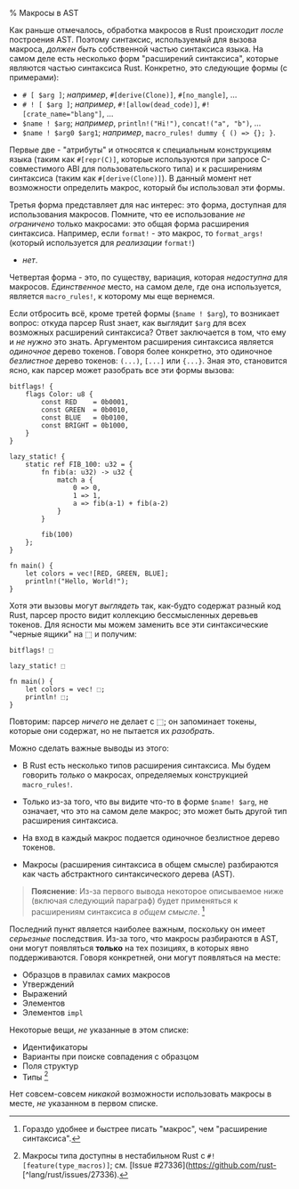 % Макросы в AST

Как раньше отмечалось, обработка макросов в Rust происходит *после* построения
AST. Поэтому синтаксис, используемый для вызова макроса, *должен быть*
собственной частью синтаксиса языка. На самом деле есть несколько форм
"расширений синтаксиса", которые являются частью синтаксиса Rust. Конкретно, это
следующие формы (с примерами):

* `# [ $arg ]`; *например*, `#[derive(Clone)]`, `#[no_mangle]`, …
* `# ! [ $arg ]`; *например*, `#![allow(dead_code)]`, `#![crate_name="blang"]`, …
* `$name ! $arg`; *например*, `println!("Hi!")`, `concat!("a", "b")`, …
* `$name ! $arg0 $arg1`; *например*, `macro_rules! dummy { () => {}; }`.

Первые две -  "атрибуты" и относятся к специальным конструкциям языка (таким как
`#[repr(C)]`, которые используются при запросе C-совместимого ABI для
пользовательского типа) и к расширениям синтаксиса (таким как
`#[derive(Clone)]`). В данный момент нет возможности определить макрос, который
бы использовал эти формы.

Третья форма представляет для нас интерес: это форма, доступная для
использования макросов. Помните, что ее использование *не ограничено* только
макросами: это общая форма расширения синтаксиса.  Например, если `format!` -
это макрос, то `format_args!` (который используется для *реализации* `format!`)
- *нет*.

Четвертая форма - это, по существу, вариация, которая *недоступна* для макросов.
*Единственное* место, на самом деле, где она используется, является
`macro_rules!`, к которому мы еще вернемся.

Если отбросить всё, кроме третей формы (`$name ! $arg`), то возникает вопрос:
откуда парсер Rust знает, как выглядит `$arg` для всех возможных расширений
синтаксиса? Ответ заключается в том, что ему и *не нужно* это знать. Аргументом
расширения синтаксиса является *одиночное* дерево токенов. Говоря более
конкретно, это одиночное *безлистное* дерево токенов: `(...)`, `[...]` или
`{...}`. Зная это, становится ясно, как парсер может разобрать все эти формы
вызова:

```ignore
bitflags! {
    flags Color: u8 {
        const RED    = 0b0001,
        const GREEN  = 0b0010,
        const BLUE   = 0b0100,
        const BRIGHT = 0b1000,
    }
}

lazy_static! {
    static ref FIB_100: u32 = {
        fn fib(a: u32) -> u32 {
            match a {
                0 => 0,
                1 => 1,
                a => fib(a-1) + fib(a-2)
            }
        }

        fib(100)
    };
}

fn main() {
    let colors = vec![RED, GREEN, BLUE];
    println!("Hello, World!");
}
```

Хотя эти вызовы могут *выглядеть* так, как-будто содержат разный код Rust,
парсер просто видит коллекцию бессмысленных деревьев токенов. Для ясности мы
можем заменить все эти синтаксические "черные ящики" на ⬚ и получим:

```text
bitflags! ⬚

lazy_static! ⬚

fn main() {
    let colors = vec! ⬚;
    println! ⬚;
}
```

Повторим: парсер *ничего* не делает с ⬚; он запоминает токены, которые они
содержат, но не пытается их *разобрать*.

Можно сделать важные выводы из этого:

* В Rust есть несколько типов расширения синтаксиса. Мы будем говорить *только* 
о макросах, определяемых конструкцией `macro_rules!`.

* Только из-за того, что вы видите что-то в форме `$name! $arg`, не означает,
что это на самом деле макрос; это может быть другой тип расширения синтаксиса.

* На вход в каждый макрос подается одиночное безлистное дерево токенов.

* Макросы (расширения синтаксиса в общем смысле) разбираются как
часть абстрактного синтаксического дерева (AST).


> **Пояснение**: Из-за первого вывода некоторое описываемое ниже (включая
 следующий параграф) будет применяться к расширениям синтаксиса *в общем смысле*. 
 [^писатель-ленив]

[^писатель-ленив]: Гораздо удобнее и быстрее писать "макрос", чем "расширение
синтаксиса".

Последний пункт является наиболее важным, поскольку он имеет *серьезные*
последствия. Из-за того, что макросы разбираются в AST, они могут появляться
**только** на тех позициях, в которых явно поддерживаются. Говоря
конкретней, они могут появляться на месте:

* Образцов в правилах самих макросов
* Утверждений
* Выражений
* Элементов
* Элементов `impl` 

Некоторые вещи, *не* указанные в этом списке:

* Идентификаторы
* Варианты при поиске совпадения с образцом
* Поля структур
* Типы [^макросы-типы]

[^макросы-типы]: Макросы типа доступны в нестабильном Rust с
`#![feature(type_macros)]`; см. [Issue #27336](https://github.com/rust-
[^lang/rust/issues/27336).

Нет совсем-совсем *никакой* возможности использовать макросы в месте, *не*
указанном в первом списке.

